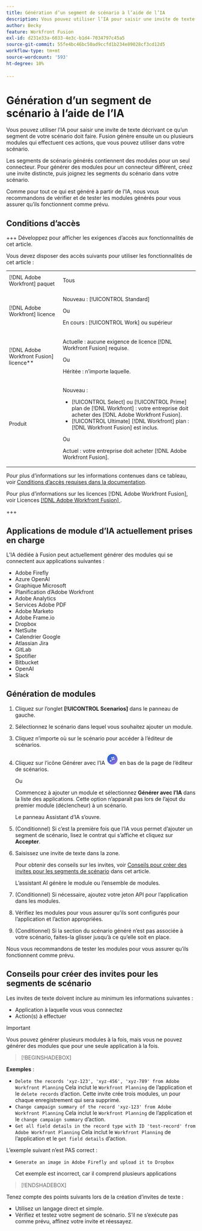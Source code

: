 ```yaml
---
title: Génération d’un segment de scénario à l’aide de l’IA
description: Vous pouvez utiliser l’IA pour saisir une invite de texte décrivant ce qu’un segment de votre scénario doit faire. Fusion génère ensuite un ou plusieurs modules qui effectuent ces actions, que vous pouvez utiliser dans votre scénario.
author: Becky
feature: Workfront Fusion
exl-id: d231e33a-6033-4e3c-b1d4-7034797c45a5
source-git-commit: 55fe4bc46bc50ad9ccfd1b234e89028cf3cd12d5
workflow-type: tm+mt
source-wordcount: '593'
ht-degree: 10%

---
```


# Génération d’un segment de scénario à l’aide de l’IA

<!--DO NOT DELETE - linked through CSH-->

<!--Check if this is in GA before repo goes live. If not, hide this article.-->

<!--Check if they need to have signed the rider and stuff-->

Vous pouvez utiliser l’IA pour saisir une invite de texte décrivant ce qu’un segment de votre scénario doit faire. Fusion génère ensuite un ou plusieurs modules qui effectuent ces actions, que vous pouvez utiliser dans votre scénario.

Les segments de scénario générés contiennent des modules pour un seul connecteur. Pour générer des modules pour un connecteur différent, créez une invite distincte, puis joignez les segments du scénario dans votre scénario.

Comme pour tout ce qui est généré à partir de l’IA, nous vous recommandons de vérifier et de tester les modules générés pour vous assurer qu’ils fonctionnent comme prévu.

## Conditions d’accès

+++ Développez pour afficher les exigences d’accès aux fonctionnalités de cet article.

Vous devez disposer des accès suivants pour utiliser les fonctionnalités de cet article :

<table style="table-layout:auto">
 <col> 
 <col> 
 <tbody> 
  <tr> 
   <td role="rowheader">[!DNL Adobe Workfront] paquet</td> 
   <td> <p>Tous</p> </td> 
  </tr> 
  <tr data-mc-conditions=""> 
   <td role="rowheader">[!DNL Adobe Workfront] licence</td> 
   <td> <p>Nouveau : [!UICONTROL Standard]</p><p>Ou</p><p>En cours : [!UICONTROL Work] ou supérieur</p> </td> 
  </tr> 
  <tr> 
   <td role="rowheader">[!DNL Adobe Workfront Fusion] licence**</td> 
   <td>
   <p>Actuelle : aucune exigence de licence [!DNL Workfront Fusion] requise.</p>
   <p>Ou</p>
   <p>Héritée : n’importe laquelle. </p>
   </td> 
  </tr> 
  <tr> 
   <td role="rowheader">Produit</td> 
   <td>
   <p>Nouveau :</p> <ul><li>[!UICONTROL Select] ou [!UICONTROL Prime] plan de [!DNL Workfront] : votre entreprise doit acheter des [!DNL Adobe Workfront Fusion].</li><li>[!UICONTROL Ultimate] [!DNL Workfront] plan : [!DNL Workfront Fusion] est inclus.</li></ul>
   <p>Ou</p>
   <p>Actuel : votre entreprise doit acheter [!DNL Adobe Workfront Fusion].</p>
   </td> 
  </tr>
 </tbody> 
</table>

Pour plus d’informations sur les informations contenues dans ce tableau, voir [Conditions d’accès requises dans la documentation](/help/workfront-fusion/references/licenses-and-roles/access-level-requirements-in-documentation.md).

Pour plus d’informations sur les licences [!DNL Adobe Workfront Fusion], voir Licences [[!DNL Adobe Workfront Fusion] ](/help/workfront-fusion/set-up-and-manage-workfront-fusion/licensing-operations-overview/license-automation-vs-integration.md).

+++

## Applications de module d’IA actuellement prises en charge

L’IA dédiée à Fusion peut actuellement générer des modules qui se connectent aux applications suivantes :

* Adobe Firefly
* Azure OpenAI
* Graphique Microsoft
* Planification d’Adobe Workfront
* Adobe Analytics
* Services Adobe PDF
* Adobe Marketo
* Adobe Frame.io
* Dropbox
* NetSuite
* Calendrier Google
* Atlassian Jira
* GitLab
* Spotifier
* Bitbucket
* OpenAI
* Slack

## Génération de modules

1. Cliquez sur l’onglet **[!UICONTROL Scenarios]** dans le panneau de gauche.
1. Sélectionnez le scénario dans lequel vous souhaitez ajouter un module.
1. Cliquez n’importe où sur le scénario pour accéder à l’éditeur de scénarios.
1. Cliquez sur l’icône Générer avec l’IA ![Générer avec l’IA](assets/generate-with-ai-icon-beta.png) en bas de la page de l’éditeur de scénarios.

   Ou

   Commencez à ajouter un module et sélectionnez **Générer avec l’IA** dans la liste des applications. Cette option n’apparaît pas lors de l’ajout du premier module (déclencheur) à un scénario.

   Le panneau Assistant d’IA s’ouvre.
1. (Conditionnel) Si c’est la première fois que l’IA vous permet d’ajouter un segment de scénario, lisez le contrat qui s’affiche et cliquez sur **Accepter**.
1. Saisissez une invite de texte dans la zone.

   Pour obtenir des conseils sur les invites, voir [Conseils pour créer des invites pour les segments de scénario](#tips-for-creating-prompts-for-scenario-segments) dans cet article.

   L’assistant AI génère le module ou l’ensemble de modules.
1. (Conditionnel) Si nécessaire, ajoutez votre jeton API pour l’application dans les modules.
1. Vérifiez les modules pour vous assurer qu’ils sont configurés pour l’application et l’action appropriées.
1. (Conditionnel) Si la section du scénario généré n’est pas associée à votre scénario, faites-la glisser jusqu’à ce qu’elle soit en place.

Nous vous recommandons de tester les modules pour vous assurer qu’ils fonctionnent comme prévu.

## Conseils pour créer des invites pour les segments de scénario

Les invites de texte doivent inclure au minimum les informations suivantes :

* Application à laquelle vous vous connectez
* Action(s) à effectuer

>[!IMPORTANT]
>
>Vous pouvez générer plusieurs modules à la fois, mais vous ne pouvez générer des modules que pour une seule application à la fois.

>[!BEGINSHADEBOX]

**Exemples** :

* `Delete the records 'xyz-123', 'xyz-456', 'xyz-789' from Adobe Workfront Planning`
Cela inclut le `Workfront Planning` de l’application et le `delete records` d’action. Cette invite crée trois modules, un pour chaque enregistrement qui sera supprimé.
* `Change campaign summary of the record 'xyz-123' from Adobe Workfront Planning`
Cela inclut le `Workfront Planning` de l’application et le `change campaign summary` d’action.
* `Get all field details in the record type with ID 'test-record' from Adobe Workfront Planning`
Cela inclut le `Workfront Planning` de l’application et le `get field details` d’action.

L’exemple suivant n’est PAS correct :

* `Generate an image in Adobe Firefly and upload it to Dropbox`

  Cet exemple est incorrect, car il comprend plusieurs applications

>[!ENDSHADEBOX]

Tenez compte des points suivants lors de la création d’invites de texte :

* Utilisez un langage direct et simple.
* Vérifiez et testez votre segment de scénario. S’il ne s’exécute pas comme prévu, affinez votre invite et réessayez.

